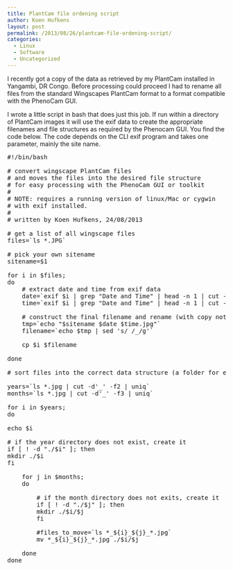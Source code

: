 ```yaml
---
title: PlantCam file ordening script
author: Koen Hufkens
layout: post
permalink: /2013/08/26/plantcam-file-ordening-script/
categories:
  - Linux
  - Software
  - Uncategorized
---
```

I recently got a copy of the data as retrieved by my PlantCam installed in Yangambi, DR Congo. Before processing could proceed I had to rename all files from the standard Wingscapes PlantCam format to a format compatible with the PhenoCam GUI.

I wrote a little script in bash that does just this job. If run within a directory of PlantCam images it will use the exif data to create the appropriate filenames and file structures as required by the Phenocam GUI. You find the code below. The code depends on the CLI exif program and takes one parameter, mainly the site name.
<pre class="lang:sh decode:true">#!/bin/bash

# convert wingscape PlantCam files
# and moves the files into the desired file structure
# for easy processing with the PhenoCam GUI or toolkit
#
# NOTE: requires a running version of linux/Mac or cygwin
# with exif installed.
#
# written by Koen Hufkens, 24/08/2013

# get a list of all wingscape files
files=`ls *.JPG`

# pick your own sitename
sitename=$1

for i in $files;
do
	# extract date and time from exif data
	date=`exif $i | grep "Date and Time" | head -n 1 | cut -d'|' -f2 | cut -d' ' -f1 | sed 's/:/_/g'`
	time=`exif $i | grep "Date and Time" | head -n 1 | cut -d'|' -f2 | cut -d' ' -f2 | sed 's/://g'`

	# construct the final filename and rename (with copy not move)
	tmp=`echo "$sitename $date $time.jpg"`
	filename=`echo $tmp | sed 's/ /_/g'`	

	cp $i $filename

done

# sort files into the correct data structure (a folder for each month)

years=`ls *.jpg | cut -d'_' -f2 | uniq`
months=`ls *.jpg | cut -d'_' -f3 | uniq`

for i in $years;
do

echo $i

# if the year directory does not exist, create it
if [ ! -d "./$i" ]; then
mkdir ./$i
fi

	for j in $months;
	do

		# if the month directory does not exits, create it
		if [ ! -d "./$j" ]; then
		mkdir ./$i/$j
		fi

		#files_to_move=`ls *_${i}_${j}_*.jpg`
		mv *_${i}_${j}_*.jpg ./$i/$j

	done
done</pre>
&nbsp;